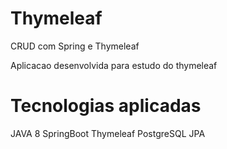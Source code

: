 # Thymeleaf
CRUD com Spring e Thymeleaf

Aplicacao desenvolvida para estudo do thymeleaf

# Tecnologias aplicadas

JAVA 8
SpringBoot
Thymeleaf
PostgreSQL
JPA
